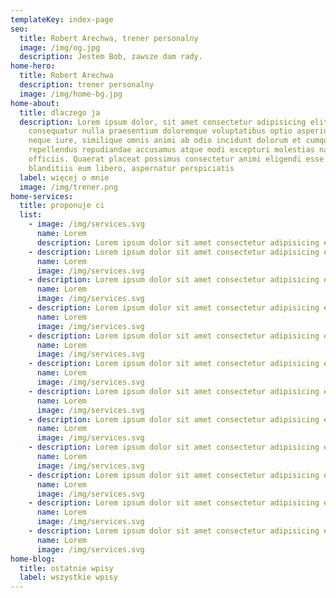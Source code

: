 ```yaml
---
templateKey: index-page
seo:
  title: Robert Arechwa, trener personalny
  image: /img/og.jpg
  description: Jestem Bob, zawsze dam rady.
home-hero:
  title: Robert Arechwa
  description: trener personalny
  image: /img/home-bg.jpg
home-about:
  title: dlaczego ja
  description: Lorem ipsum dolor, sit amet consectetur adipisicing elit. Minima
    consequatur nulla praesentium doloremque voluptatibus optio asperiores quod
    neque iure, similique omnis animi ab odio incidunt dolorum et cumque
    repellendus repudiandae accusamus atque modi excepturi molestias nam
    officiis. Quaerat placeat possimus consectetur animi eligendi esse in
    blanditiis eum libero, aspernatur perspiciatis
  label: więcej o mnie
  image: /img/trener.png
home-services:
  title: proponuje ci
  list:
    - image: /img/services.svg
      name: Lorem
      description: Lorem ipsum dolor sit amet consectetur adipisicing elit.
    - description: Lorem ipsum dolor sit amet consectetur adipisicing elit.
      name: Lorem
      image: /img/services.svg
    - description: Lorem ipsum dolor sit amet consectetur adipisicing elit.
      name: Lorem
      image: /img/services.svg
    - description: Lorem ipsum dolor sit amet consectetur adipisicing elit.
      name: Lorem
      image: /img/services.svg
    - description: Lorem ipsum dolor sit amet consectetur adipisicing elit.
      name: Lorem
      image: /img/services.svg
    - description: Lorem ipsum dolor sit amet consectetur adipisicing elit.
      name: Lorem
      image: /img/services.svg
    - description: Lorem ipsum dolor sit amet consectetur adipisicing elit.
      name: Lorem
      image: /img/services.svg
    - description: Lorem ipsum dolor sit amet consectetur adipisicing elit.
      name: Lorem
      image: /img/services.svg
    - description: Lorem ipsum dolor sit amet consectetur adipisicing elit.
      name: Lorem
      image: /img/services.svg
    - description: Lorem ipsum dolor sit amet consectetur adipisicing elit.
      name: Lorem
      image: /img/services.svg
    - description: Lorem ipsum dolor sit amet consectetur adipisicing elit.
      name: Lorem
      image: /img/services.svg
    - description: Lorem ipsum dolor sit amet consectetur adipisicing elit.
      name: Lorem
      image: /img/services.svg
home-blog:
  title: ostatnie wpisy
  label: wszystkie wpisy
---
```

